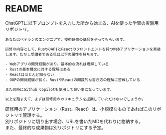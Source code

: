# README

ChatGPTに以下プロンプトを入力した所から始まる、AIを使った学習の実験用リポジトリ。

```
あなたはベテランのエンジニアで、技術研修の講師をやってもらいます。

研修の内容として、RustのAPIとReactのフロントエンドを持つWebアプリケーションを実装します。ただし受講者である私は以下の属性を持ちます。

- Webアプリの開発経験があり、基本的な流れは理解している
- Rustの基本構文に対する理解はある
- Reactはほとんど知らない
- OOPの開発経験が長く、RustやReactの関数的な書き方の理解に苦戦している

また同時にGithub Copilotも使用して良い事になっています。

以上を踏まえて、まずは研修用のカリキュラムを提案していただけないでしょうか。
```

研修用のアプリケーション（Rust、React）は、小規模なものであればこのリポジトリで管理する。  
別リポジトリに切り出す場合、URLを書いたMDを代わりに格納する。  
また、最終的な成果物は別リポジトリにする予定。  
